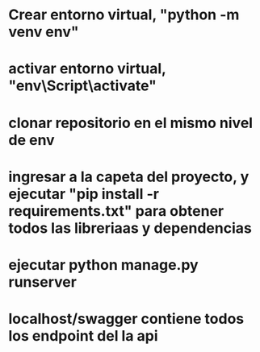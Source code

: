 # Crear entorno virtual, "python -m venv env"
# activar entorno virtual, "env\Script\activate"
# clonar repositorio en el mismo nivel de env
# ingresar a la capeta del proyecto, y ejecutar "pip install -r requirements.txt" para obtener todos las libreriaas y dependencias
# ejecutar python manage.py runserver 
# localhost/swagger contiene todos los endpoint del la api